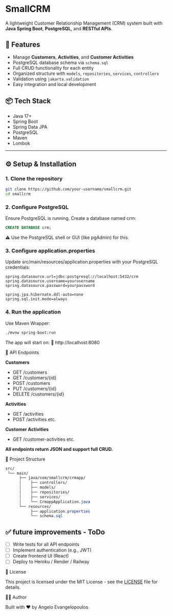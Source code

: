 # SmallCRM

A lightweight Customer Relationship Management (CRM) system built with **Java Spring Boot**, **PostgreSQL**, and **RESTful APIs**.

## 🚀 Features

- Manage **Customers**, **Activities**, and **Customer Activities**
- PostgreSQL database schema via `schema.sql`
- Full CRUD functionality for each entity
- Organized structure with `models`, `repositories`, `services`, `controllers`
- Validation using `jakarta.validation`
- Easy integration and local development

## 📦 Tech Stack

- Java 17+
- Spring Boot
- Spring Data JPA
- PostgreSQL
- Maven
- Lombok

---

## ⚙️ Setup & Installation

### 1. Clone the repository

```bash
git clone https://github.com/your-username/smallcrm.git
cd smallcrm
```

### 2. Configure PostgreSQL
Ensure PostgreSQL is running. 
Create a database named crm:

```Sql
CREATE DATABASE crm;
```

⚠️ Use the PostgreSQL shell or GUI (like pgAdmin) for this.

### 3. Configure application.properties
Update src/main/resources/application.properties with your PostgreSQL credentials:

```properties
spring.datasource.url=jdbc:postgresql://localhost:5432/crm
spring.datasource.username=yourusername
spring.datasource.password=yourpassword

spring.jpa.hibernate.ddl-auto=none
spring.sql.init.mode=always
```
### 4. Run the application
Use Maven Wrapper:

```bash
./mvnw spring-boot:run
```

The app will start on:
📍 http://localhost:8080

🔗 API Endpoints

**Customers**
- GET /customers
- GET /customers/{id}
- POST /customers
- PUT /customers/{id}
- DELETE /customers/{id}

**Activities**
- GET /activities
- POST /activities
etc.

**Customer Activities**
- GET /customer-activities
etc.

**All endpoints return JSON and support full CRUD.**

📁 Project Structure
```css
src/
 └── main/
      ├── java/com/smallcrm/crmapp/
      │    ├── controllers/
      │    ├── models/
      │    ├── repositories/
      │    ├── services/
      │    └── CrmappApplication.java
      └── resources/
           ├── application.properties
           └── schema.sql
``` 

## ✅ future improvements - ToDo

- [ ] Write tests for all API endpoints
- [ ] Implement authentication (e.g., JWT)
- [ ] Create frontend UI (React)
- [ ] Deploy to Heroku / Render / Railway

📄 License

This project is licensed under the MIT License - see the [LICENSE](LICENSE) file for details.

🙋‍♂️ Author

Built with ❤️ by Angelo Evangelopoulos